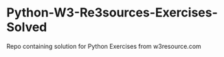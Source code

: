 # Python-W3-Re3sources-Exercises-Solved
Repo containing solution for Python Exercises from w3resource.com
